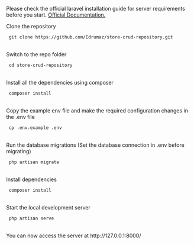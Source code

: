 <p>Please check the official laravel installation guide for server requirements before you start. <a href="https://laravel.com/docs/6.x"> Official Documentation. </a></p>

<p> Clone the repository </p>
<code> git clone https://github.com/Edrumaz/store-crud-repository.git </code><br>
<br><p>Switch to the repo folder </p>
<code> cd store-crud-repository </code><br>
<br><p> Install all the dependencies using composer </p>
<code> composer install </code><br>
<br><p> Copy the example env file and make the required configuration changes in the .env file </p>
<code> cp .env.example .env </code><br>
<br><p> Run the database migrations (Set the database connection in .env before migrating) </p>
<code> php artisan migrate </code><br>
<br><p> Install dependencies </p>
<code> composer install </code><br>
<br><p> Start the local development server </p>
<code> php artisan serve </code><br>
<br><p> You can now access the server at http://127.0.0.1:8000/ </p>

